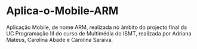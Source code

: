 # Aplica-o-Mobile-ARM
Aplicação Mobile, de nome ARM, realizada no âmbito do projecto final da UC Programação III do curso de Multimédia do ISMT, realizada por Adriana Mateus, Carolina Abade e Carolina Saraiva.
